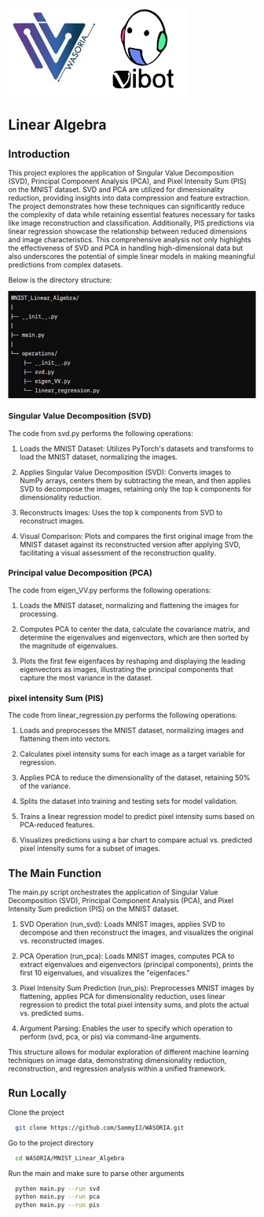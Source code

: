 
![Logo](https://github.com/SammyIJ/WASORIA/blob/main/MNIST_Linear_Algebra/images/waso.png?raw=true)


# Linear Algebra
## Introduction

This project explores the application of Singular Value Decomposition (SVD), Principal Component Analysis (PCA), and Pixel Intensity Sum (PIS) on the MNIST dataset. SVD and PCA are utilized for dimensionality reduction, providing insights into data compression and feature extraction. The project demonstrates how these techniques can significantly reduce the complexity of data while retaining essential features necessary for tasks like image reconstruction and classification. Additionally, PIS predictions via linear regression showcase the relationship between reduced dimensions and image characteristics. This comprehensive analysis not only highlights the effectiveness of SVD and PCA in handling high-dimensional data but also underscores the potential of simple linear models in making meaningful predictions from complex datasets.

Below is the directory structure:


![App Screenshot](https://github.com/SammyIJ/WASORIA/blob/main/MNIST_Linear_Algebra/images/Screenshot%20from%202024-02-23%2023-00-46.png?raw=true)


### Singular Value Decomposition (SVD)

The code from svd.py performs the following operations:

1.  Loads the MNIST Dataset: Utilizes PyTorch's datasets and transforms to load the MNIST dataset, normalizing the images.

2.  Applies Singular Value Decomposition (SVD): Converts images to NumPy arrays, centers them by subtracting the mean, and then applies SVD to decompose the images, retaining only the top k components for dimensionality reduction.

3.  Reconstructs Images: Uses the top k components from SVD to reconstruct images.

4.  Visual Comparison: Plots and compares the first original image from the MNIST dataset against its reconstructed version after applying SVD, facilitating a visual assessment of the reconstruction quality.

### Principal value Decomposition (PCA)

The code from eigen_VV.py performs the following operations:
1.  Loads the MNIST dataset, normalizing and flattening the images for processing.

2.  Computes PCA to center the data, calculate the covariance matrix, and determine the eigenvalues and eigenvectors, which are then sorted by the magnitude of eigenvalues.

3.  Plots the first few eigenfaces by reshaping and displaying the leading eigenvectors as images, illustrating the principal components that capture the most variance in the dataset.

### pixel intensity Sum (PIS)
The code from linear_regression.py performs the following operations:
1.  Loads and preprocesses the MNIST dataset, normalizing images and flattening them into vectors.

2.  Calculates pixel intensity sums for each image as a target variable for regression.

3.  Applies PCA to reduce the dimensionality of the dataset, retaining 50% of the variance.

4.  Splits the dataset into training and testing sets for model validation.

5.  Trains a linear regression model to predict pixel intensity sums based on PCA-reduced features.

6.   Visualizes predictions using a bar chart to compare actual vs. predicted pixel intensity sums for a subset of images.

## The Main Function
The main.py script orchestrates the application of Singular Value Decomposition (SVD), Principal Component Analysis (PCA), and Pixel Intensity Sum prediction (PIS) on the MNIST dataset.

1.  SVD Operation (run_svd): Loads MNIST images, applies SVD to decompose and then reconstruct the images, and visualizes the original vs. reconstructed images.

2.  PCA Operation (run_pca): Loads MNIST images, computes PCA to extract eigenvalues and eigenvectors (principal components), prints the first 10 eigenvalues, and visualizes the "eigenfaces."

3.  Pixel Intensity Sum Prediction (run_pis): Preprocesses MNIST images by flattening, applies PCA for dimensionality reduction, uses linear regression to predict the total pixel intensity sums, and plots the actual vs. predicted sums.

4.   Argument Parsing: Enables the user to specify which operation to perform (svd, pca, or pis) via command-line arguments.

This structure allows for modular exploration of different machine learning techniques on image data, demonstrating dimensionality reduction, reconstruction, and regression analysis within a unified framework.

## Run Locally

Clone the project

```bash
  git clone https://github.com/SammyIJ/WASORIA.git
```

Go to the project directory

```bash
  cd WASORIA/MNIST_Linear_Algebra
```

Run the main and make sure to parse other arguments
```bash
  python main.py --run svd
  python main.py --run pca
  python main.py --run pis
  ```


